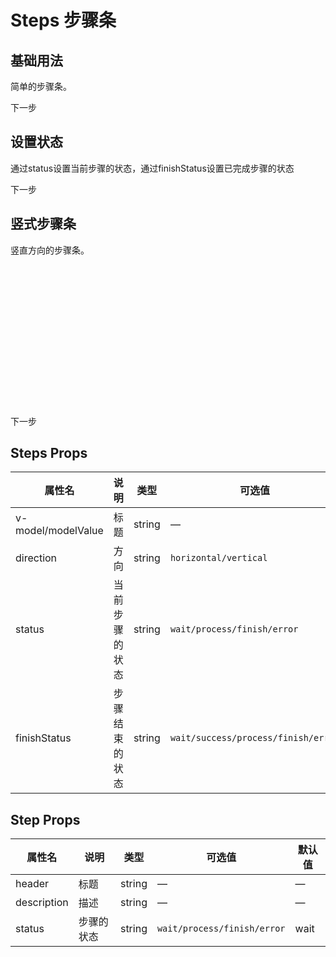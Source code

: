 # Steps 步骤条

## 基础用法

简单的步骤条。

<div class="demo-block">
<ivy-steps v-model="active">
    <ivy-step
        header="步骤一"
        description="这里是该步骤的描述信息"
    ></ivy-step>
    <ivy-step
        header="步骤二"
        description="这里是该步骤的描述信息"
    ></ivy-step>
    <ivy-step
        header="步骤三"
        description="这里是该步骤的描述信息"
    ></ivy-step>
</ivy-steps>
<ivy-button class="margin-top-large" type="primary" @click="next">
    下一步
</ivy-button>
</div>

## 设置状态

通过status设置当前步骤的状态，通过finishStatus设置已完成步骤的状态

<div class="demo-block">
    <ivy-steps v-model="active1" status="wait">
        <ivy-step
            header="步骤一"
            description="这里是该步骤的描述信息"
        ></ivy-step>
        <ivy-step
            header="步骤二"
            description="这里是该步骤的描述信息"
            status="success"
        ></ivy-step>
        <ivy-step
            header="步骤三"
            description="这里是该步骤的描述信息"
            status="error"
        ></ivy-step>
    </ivy-steps>
    <ivy-button class="margin-top-large" type="primary" @click="next1">
        下一步
    </ivy-button>
</div>

## 竖式步骤条

竖直方向的步骤条。

<div class="demo-block">
    <div style="height: 240px;">
        <ivy-steps v-model="active1" direction="vertical">
            <ivy-step
                header="步骤一"
                description="这里是该步骤的描述信息"
            ></ivy-step>
            <ivy-step
                header="步骤二"
                description="这里是该步骤的描述信息"
            ></ivy-step>
            <ivy-step
                header="步骤三"
                description="这里是该步骤的描述信息"
            ></ivy-step>
        </ivy-steps>
    </div>
    <ivy-button class="margin-top-large" type="primary" @click="next1">
        下一步
    </ivy-button>
</div>

<script setup>
import { ref } from 'vue';
const active = ref(2)
const active1 = ref(1)

const next = () => {
    if (active.value < 3) {
        active.value += 1;
    } else {
        active.value = 0;
    }
}
const next1 = () => {
    if (active1.value < 3) {
        active1.value += 1;
    } else {
        active1.value = 0;
    }
}
</script>

## Steps Props

|属性名|说明|类型|可选值|默认值|
|-|-|-|-|-|
|v-model/modelValue|标题|string|—|—|
|direction|方向|string|`horizontal/vertical`|horizontal|
|status|当前步骤的状态|string|`wait/process/finish/error`|info|
|finishStatus|步骤结束的状态|string|`wait/success/process/finish/error`|info|


## Step Props

|属性名|说明|类型|可选值|默认值|
|-|-|-|-|-|
|header|标题|string|—|—|
|description|描述|string|—|—|
|status|步骤的状态|string|`wait/process/finish/error`|wait|
